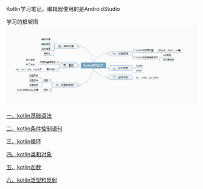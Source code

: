 Kotlin学习笔记，编辑器使用的是AndroidStudio

学习的框架图
![Alt](https://github.com/T-bright/KotlinStudyNotes/blob/master/picture/kotlin.png)


[一、kotlin基础语法](https://github.com/T-bright/KotlinStudyNotes/blob/master/app/src/main/java/tsw/kotlin/newcharacteristics/a_kotlingrammar/a_basic/A_%E5%9F%BA%E7%A1%80%E8%AF%AD%E6%B3%95.md "kotlin基础语法")

[二、kotlin条件控制语句](https://github.com/T-bright/KotlinStudyNotes/blob/master/app/src/main/java/tsw/kotlin/newcharacteristics/a_kotlingrammar/b_condition/B_%E6%9D%A1%E4%BB%B6%E6%8E%A7%E5%88%B6.md "kotlin条件控制语句")

[三、kotlin循环](https://github.com/T-bright/KotlinStudyNotes/blob/master/app/src/main/java/tsw/kotlin/newcharacteristics/a_kotlingrammar/c_cyclecontrol/C_%E5%BE%AA%E7%8E%AF%E6%8E%A7%E5%88%B6.md "kotlin循环")

[四、kotlin类和对象](https://github.com/T-bright/KotlinStudyNotes/blob/master/app/src/main/java/tsw/kotlin/newcharacteristics/a_kotlingrammar/d_classesandobjects/D_%E7%B1%BB%E6%88%96%E5%AF%B9%E8%B1%A1.md "kotlin类和对象")

[五、kotlin函数](https://github.com/T-bright/KotlinStudyNotes/blob/master/app/src/main/java/tsw/kotlin/newcharacteristics/a_kotlingrammar/e_function/e_%E5%87%BD%E6%95%B0.md "kotlin函数")

[六、kotlin泛型和反射](https://github.com/T-bright/KotlinStudyNotes/blob/master/app/src/main/java/tsw/kotlin/newcharacteristics/a_kotlingrammar/f_genericparadigm/f_%E6%B3%9B%E5%9E%8B%E5%92%8C%E5%8F%8D%E5%B0%84.md "kotlin泛型和反射")


